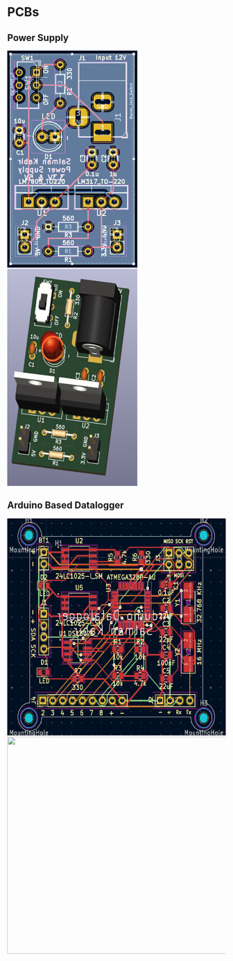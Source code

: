 # PCBs
## Power Supply
<img src="/PowerSupply/PowerSupply_PCB.png" width="300" height="500"> <img src="/PowerSupply/PowerSupply_3D.png" width="300" height="500">

## Arduino Based Datalogger
<img src="/Arduino_Datalogger/ArduinoDatalogger_PCB.png" width="600" height="500"> <img src="/ArduinoDatalogger/ArduinoDatalogger_3D.png" width="600" height="500">